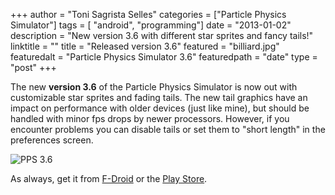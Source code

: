 +++
author = "Toni Sagrista Selles"
categories = ["Particle Physics Simulator"]
tags = [ "android", "programming"]
date = "2013-01-02"
description = "New version 3.6 with different star sprites and fancy tails!"
linktitle = ""
title = "Released version 3.6"
featured = "billiard.jpg"
featuredalt = "Particle Physics Simulator 3.6"
featuredpath = "date"
type = "post"
+++

The new **version 3.6** of the Particle Physics Simulator is now out with customizable star sprites and fading tails. The new tail graphics have an impact on performance with older devices (just like mine), but should be handled with minor fps drops by newer processors. However, if you encounter problems you can disable tails or set them to "short length" in the preferences screen.

<!--more-->

![PPS 3.6](/img/2013/01/billiard-full.png)

As always, get it from [F-Droid](https://f-droid.org/en/packages/com.tss.android/) or the [Play Store](https://play.google.com/store/apps/details?id=com.tss.android).
